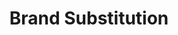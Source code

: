 ---
layout: substitution
title: Brand Substitution
description: Brand Substitution provides current brand, identified by `brand_id` parameter (either GET or POST).
sidebar: substitution
lang: en
subnav: substitution_brand
prefix: content
attributes :
    - {name: "id", description: ""}
    - {name: "title", description: ""}
    - {name: "chapo", description: ""}
    - {name: "description", description: ""}
    - {name: "postscriptum", description: ""}
    - {name: "visible", description: ""}
    - {name: "position", description: ""}
    - {name: "logo_image_id", description: ""}
    - {name: "url", description: ""}
    - {name: "createdAt", description: "", is_DateTime: true}
    - {name: "updatedAt", description: "", is_DateTime: true}
---